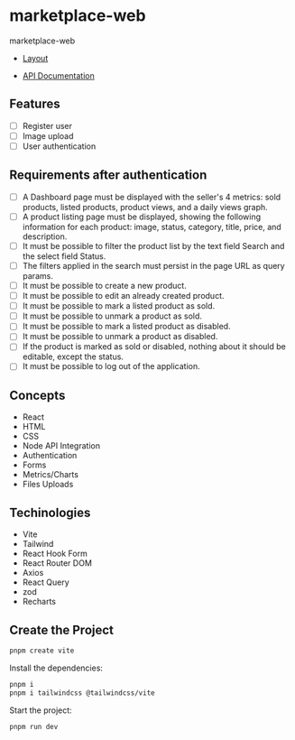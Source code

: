 # marketplace-web
marketplace-web

- [Layout](https://www.figma.com/design/gI7wlBcGyOfWXLAWDEScJ1/Gestão-de-Marketplace?node-id=0-1&p=f&t=kjrQxuefuVxtVZ5c-0)

- [API Documentation](https://rocketseat-mba-marketplace.apidocumentation.com/reference)

## Features
- [ ] Register user
- [ ] Image upload
- [ ] User authentication

## Requirements after authentication
- [ ] A Dashboard page must be displayed with the seller's 4 metrics: sold products, listed products, product views, and a daily views graph.
- [ ] A product listing page must be displayed, showing the following information for each product: image, status, category, title, price, and description.
- [ ] It must be possible to filter the product list by the text field Search and the select field Status.
- [ ] The filters applied in the search must persist in the page URL as query params.
- [ ] It must be possible to create a new product.
- [ ] It must be possible to edit an already created product.
- [ ] It must be possible to mark a listed product as sold.
- [ ] It must be possible to unmark a product as sold.
- [ ] It must be possible to mark a listed product as disabled.
- [ ] It must be possible to unmark a product as disabled.
- [ ] If the product is marked as sold or disabled, nothing about it should be editable, except the status.
- [ ] It must be possible to log out of the application.

## Concepts
- React
- HTML
- CSS
- Node API Integration
- Authentication
- Forms
- Metrics/Charts
- Files Uploads

## Techinologies
- Vite
- Tailwind
- React Hook Form
- React Router DOM
- Axios
- React Query
- zod
- Recharts

## Create the Project
```sh
pnpm create vite
```

Install the dependencies:
```sh
pnpm i
pnpm i tailwindcss @tailwindcss/vite
```

Start the project:
```sh
pnpm run dev
```